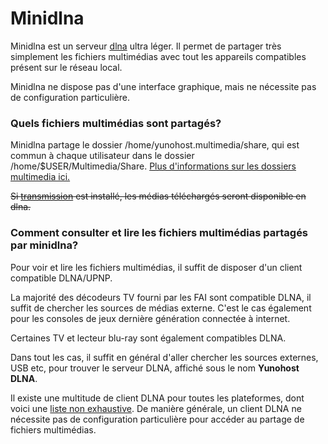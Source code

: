 # Minidlna

Minidlna est un serveur [dlna](https://fr.wikipedia.org/wiki/Digital_Living_Network_Alliance) ultra léger.
Il permet de partager très simplement les fichiers multimédias avec tout les appareils compatibles présent sur le réseau local.

Minidlna ne dispose pas d'une interface graphique, mais ne nécessite pas de configuration particulière.

### Quels fichiers multimédias sont partagés?
Minidlna partage le dossier /home/yunohost.multimedia/share, qui est commun à chaque utilisateur dans le dossier /home/$USER/Multimedia/Share.
[Plus d'informations sur les dossiers multimedia ici.](https://github.com/maniackcrudelis/yunohost.multimedia)

~~Si [transmission](https://github.com/Kloadut/transmission_ynh) est installé, les médias téléchargés seront disponible en dlna.~~

### Comment consulter et lire les fichiers multimédias partagés par minidlna?
Pour voir et lire les fichiers multimédias, il suffit de disposer d'un client compatible DLNA/UPNP.

La majorité des décodeurs TV fourni par les FAI sont compatible DLNA, il suffit de chercher les sources de médias externe.
C'est le cas également pour les consoles de jeux dernière génération connectée à internet.

Certaines TV et lecteur blu-ray sont également compatibles DLNA.

Dans tout les cas, il suffit en général d'aller chercher les sources externes, USB etc, pour trouver le serveur DLNA, affiché sous le nom **Yunohost DLNA**.

Il existe une multitude de client DLNA pour toutes les plateformes, dont voici une [liste non exhaustive](https://en.wikipedia.org/wiki/List_of_UPnP_AV_media_servers_and_clients#UPnP_AV_clients).
De manière générale, un client DLNA ne nécessite pas de configuration particulière pour accéder au partage de fichiers multimédias.
